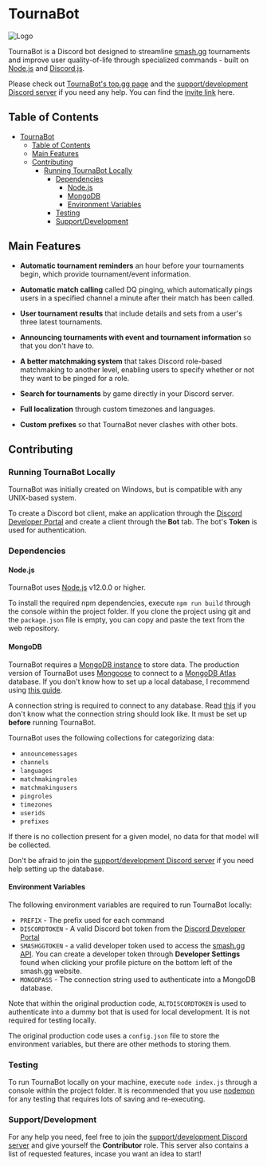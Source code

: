 # TournaBot

![Logo](https://i.imgur.com/UN1gKXO.png)

TournaBot is a Discord bot designed to streamline [smash.gg](https://smash.gg/) tournaments and improve user quality-of-life through specialized commands - built on [Node.js](https://nodejs.org/en/) and [Discord.js](https://discord.js.org/#/).

Please check out [TournaBot's top.gg page](https://top.gg/bot/719283403698077708) and the [support/development Discord server](https://discord.gg/ssYPUk6Snc) if you need any help. You can find the [invite link](https://discord.com/oauth2/authorize?client_id=719283403698077708&scope=bot&permissions=268659832) here.

## Table of Contents

- [TournaBot](#tournabot)
  - [Table of Contents](#table-of-contents)
  - [Main Features](#main-features)
  - [Contributing](#contributing)
    - [Running TournaBot Locally](#running-tournabot-locally)
      - [Dependencies](#dependencies)
        - [Node.js](#nodejs)
        - [MongoDB](#mongodb)
        - [Environment Variables](#environment-variables)
      - [Testing](#testing)
      - [Support/Development](#supportdevelopment)

## Main Features

- **Automatic tournament reminders** an hour before your tournaments begin, which provide tournament/event information.

- **Automatic match calling** called DQ pinging, which automatically pings users in a specified channel a minute after their match has been called.

- **User tournament results** that include details and sets from a user's three latest tournaments.

- **Announcing tournaments with event and tournament information** so that you don't have to.

- **A better matchmaking system** that takes Discord role-based matchmaking to another level, enabling users to specify whether or not they want to be pinged for a role.

- **Search for tournaments** by game directly in your Discord server.

- **Full localization** through custom timezones and languages.

- **Custom prefixes** so that TournaBot never clashes with other bots.

## Contributing

### Running TournaBot Locally

TournaBot was initially created on Windows, but is compatible with any UNIX-based system.

To create a Discord bot client, make an application through the [Discord Developer Portal](https://discord.com/developers/applications) and create a client through the **Bot** tab. The bot's **Token** is used for authentication.

### Dependencies

#### Node.js

TournaBot uses [Node.js](https://nodejs.org/en/) v12.0.0 or higher.

To install the required npm dependencies, execute `npm run build` through the console within the project folder. If you clone the project using git and the `package.json` file is empty, you can copy and paste the text from the web repository.

#### MongoDB

TournaBot requires a [MongoDB instance](https://www.mongodb.com/basics/create-database) to store data. The production version of TournaBot uses [Mongoose](https://mongoosejs.com/) to connect to a [MongoDB Atlas](https://www.mongodb.com/cloud/atlas) database. If you don't know how to set up a local database, I recommend using [this guide](https://zellwk.com/blog/local-mongodb/).

A connection string is required to connect to any database. Read [this](https://mongoosejs.com/docs/connections.html) if you don't know what the connection string should look like. It must be set up **before** running TournaBot. 

TournaBot uses the following collections for categorizing data:

- `announcemessages`
- `channels`
- `languages`
- `matchmakingroles`
- `matchmakingusers`
- `pingroles`
- `timezones`
- `userids`
- `prefixes`

If there is no collection present for a given model, no data for that model will be collected.

Don't be afraid to join the [support/development Discord server](https://discord.gg/ssYPUk6Snc) if you need help setting up the database.

#### Environment Variables

The following environment variables are required to run TournaBot locally:

- `PREFIX` - The prefix used for each command
- `DISCORDTOKEN` - A valid Discord bot token from the [Discord Developer Portal](https://discord.com/developers/applications)
- `SMASHGGTOKEN` - a valid developer token used to access the [smash.gg API](https://developer.smash.gg). You can create a developer token through **Developer Settings** found when clicking your profile picture on the bottom left of the smash.gg website.
- `MONGOPASS` - The connection string used to authenticate into a MongoDB database.

Note that within the original production code, `ALTDISCORDTOKEN` is used to authenticate into a dummy bot that is used for local development. It is not required for testing locally.

The original production code uses a  `config.json` file to store the environment variables, but there are other methods to storing them.

### Testing

To run TournaBot locally on your machine, execute `node index.js` through a console within the project folder. It is recommended that you use [nodemon](https://www.npmjs.com/package/nodemon) for any testing that requires lots of saving and re-executing.

### Support/Development

For any help you need, feel free to join the [support/development Discord server](https://discord.gg/ssYPUk6Snc) and give yourself the **Contributor** role. This server also contains a list of requested features, incase you want an idea to start!
